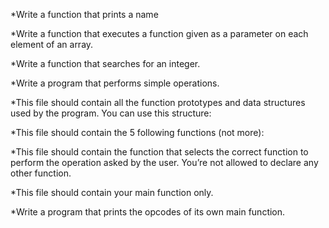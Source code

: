 *Write a function that prints a name

*Write a function that executes a function given as a parameter on each element of an array.

*Write a function that searches for an integer.

*Write a program that performs simple operations.

*This file should contain all the function prototypes and data structures used by the program. You can use this structure:

*This file should contain the 5 following functions (not more):

*This file should contain the function that selects the correct function to perform the operation asked by the user. You’re not allowed to declare any other function.

*This file should contain your main function only.

*Write a program that prints the opcodes of its own main function.
